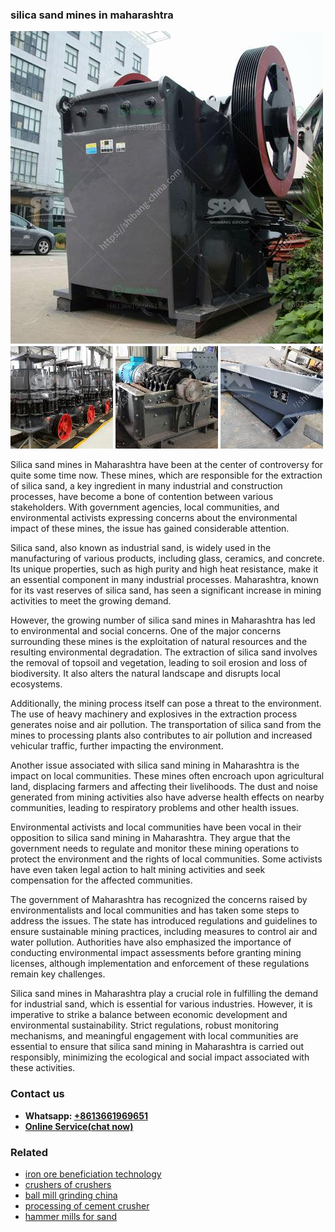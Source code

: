 <h3>silica sand mines in maharashtra</h3><img src='1704857059.jpg' alt=''><p>Silica sand mines in Maharashtra have been at the center of controversy for quite some time now. These mines, which are responsible for the extraction of silica sand, a key ingredient in many industrial and construction processes, have become a bone of contention between various stakeholders. With government agencies, local communities, and environmental activists expressing concerns about the environmental impact of these mines, the issue has gained considerable attention.</p><p>Silica sand, also known as industrial sand, is widely used in the manufacturing of various products, including glass, ceramics, and concrete. Its unique properties, such as high purity and high heat resistance, make it an essential component in many industrial processes. Maharashtra, known for its vast reserves of silica sand, has seen a significant increase in mining activities to meet the growing demand.</p><p>However, the growing number of silica sand mines in Maharashtra has led to environmental and social concerns. One of the major concerns surrounding these mines is the exploitation of natural resources and the resulting environmental degradation. The extraction of silica sand involves the removal of topsoil and vegetation, leading to soil erosion and loss of biodiversity. It also alters the natural landscape and disrupts local ecosystems.</p><p>Additionally, the mining process itself can pose a threat to the environment. The use of heavy machinery and explosives in the extraction process generates noise and air pollution. The transportation of silica sand from the mines to processing plants also contributes to air pollution and increased vehicular traffic, further impacting the environment.</p><p>Another issue associated with silica sand mining in Maharashtra is the impact on local communities. These mines often encroach upon agricultural land, displacing farmers and affecting their livelihoods. The dust and noise generated from mining activities also have adverse health effects on nearby communities, leading to respiratory problems and other health issues.</p><p>Environmental activists and local communities have been vocal in their opposition to silica sand mining in Maharashtra. They argue that the government needs to regulate and monitor these mining operations to protect the environment and the rights of local communities. Some activists have even taken legal action to halt mining activities and seek compensation for the affected communities.</p><p>The government of Maharashtra has recognized the concerns raised by environmentalists and local communities and has taken some steps to address the issues. The state has introduced regulations and guidelines to ensure sustainable mining practices, including measures to control air and water pollution. Authorities have also emphasized the importance of conducting environmental impact assessments before granting mining licenses, although implementation and enforcement of these regulations remain key challenges.</p><p>Silica sand mines in Maharashtra play a crucial role in fulfilling the demand for industrial sand, which is essential for various industries. However, it is imperative to strike a balance between economic development and environmental sustainability. Strict regulations, robust monitoring mechanisms, and meaningful engagement with local communities are essential to ensure that silica sand mining in Maharashtra is carried out responsibly, minimizing the ecological and social impact associated with these activities.</p><h3>Contact us</h3><ul><li><strong>Whatsapp:&nbsp;<a href="https://wa.me/8613661969651">+8613661969651</a></strong></li><li><a href="https://swt.shibang-china.com/?git&amp;zhl&amp;silica sand mines in maharashtra"><strong>Online Service(chat now)</strong></a></li></ul><h3>Related</h3><ul><li><a href='iron ore beneficiation technology.md'>iron ore beneficiation technology</a></li><li><a href='crushers of crushers.md'>crushers of crushers</a></li><li><a href='ball mill grinding china.md'>ball mill grinding china</a></li><li><a href='processing of cement crusher.md'>processing of cement crusher</a></li><li><a href='hammer mills for sand.md'>hammer mills for sand</a></li></ul>